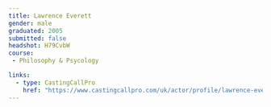 ```yaml
---
title: Lawrence Everett
gender: male
graduated: 2005
submitted: false
headshot: H79CvbW
course:
 - Philosophy & Psycology

links:
  - type: CastingCallPro
    href: "https://www.castingcallpro.com/uk/actor/profile/lawrence-everett"
---
```

